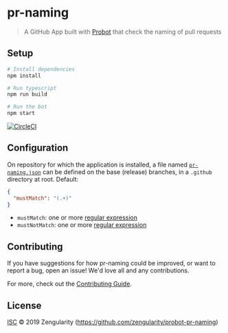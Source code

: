 # pr-naming

> A GitHub App built with [Probot](https://github.com/probot/probot) that check the naming of pull requests

## Setup

```sh
# Install dependencies
npm install

# Run typescript
npm run build

# Run the bot
npm start
```

[![CircleCI](https://circleci.com/gh/zengularity/probot-pr-naming.svg?style=svg)](https://circleci.com/gh/zengularity/probot-pr-naming)

## Configuration

On repository for which the application is installed,
a file named [`pr-naming.json`](./src/resources/pr-naming.json) can be defined on the base (release) branches, in a `.github` directory at root. Default:

```json
{
  "mustMatch": "(.+)"
}
```

- `mustMatch`: one or more [regular expression](https://en.wikipedia.org/wiki/Regular_expression)
- `mustNotMatch`: one or more [regular expression](https://en.wikipedia.org/wiki/Regular_expression)

## Contributing

If you have suggestions for how pr-naming could be improved, or want to report a bug, open an issue! We'd love all and any contributions.

For more, check out the [Contributing Guide](CONTRIBUTING.md).

## License

[ISC](LICENSE) © 2019 Zengularity (https://github.com/zengularity/probot-pr-naming)
